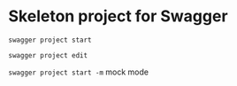 # Skeleton project for Swagger

`swagger project start`

`swagger project edit`

`swagger project start -m` mock mode
